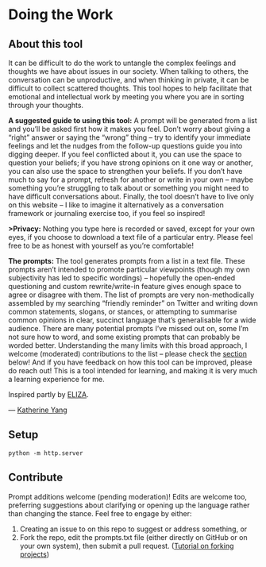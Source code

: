 # Doing the Work

## About this tool

It can be difficult to do the work to untangle the complex feelings and thoughts we have about issues in our society. When talking to others, the conversation can be unproductive, and when thinking in private, it can be difficult to collect scattered thoughts. This tool hopes to help facilitate that emotional and intellectual work by meeting you where you are in sorting through your thoughts.

**A suggested guide to using this tool:** A prompt will be generated from a list and you’ll be asked first how it makes you feel. Don’t worry about giving a “right” answer or saying the “wrong” thing – try to identify your immediate feelings and let the nudges from the follow-up questions guide you into digging deeper. If you feel conflicted about it, you can use the space to question your beliefs; if you have strong opinions on it one way or another, you can also use the space to strengthen your beliefs. If you don’t have much to say for a prompt, refresh for another or write in your own – maybe something you’re struggling to talk about or something you might need to have difficult conversations about. Finally, the tool doesn’t have to live only on this website – I like to imagine it alternatively as a conversation framework or journaling exercise too, if you feel so inspired!

**>Privacy:** Nothing you type here is recorded or saved, except for your own eyes, if you choose to download a text file of a particular entry. Please feel free to be as honest with yourself as you’re comfortable!

**The prompts:** The tool generates prompts from a list in a text file. These prompts aren’t intended to promote particular viewpoints (though my own subjectivity has led to specific wordings) – hopefully the open-ended questioning and custom rewrite/write-in feature gives enough space to agree or disagree with them. The list of prompts are very non-methodically assembled by my searching “friendly reminder” on Twitter and writing down common statements, slogans, or stances, or attempting to summarise common opinions in clear, succinct language that’s generalisable for a wide audience. There are many potential prompts I’ve missed out on, some I’m not sure how to word, and some existing prompts that can probably be worded better. Understanding the many limits with this broad approach, I welcome (moderated) contributions to the list – please check the [section](#contribute) below! And if you have feedback on how this tool can be improved, please do reach out! This is a tool intended for learning, and making it is very much a learning experience for me.

Inspired partly by [ELIZA](https://en.wikipedia.org/wiki/ELIZA).

— [Katherine Yang](https://whykatherine.github.io)

## Setup

```
python -m http.server
```

## Contribute

Prompt additions welcome (pending moderation)! Edits are welcome too, preferring suggestions about clarifying or opening up the language rather than changing the stance. Feel free to engage by either:
1. Creating an issue to on this repo to suggest or address something, or
2. Fork the repo, edit the prompts.txt file (either directly on GitHub or on your own system), then submit a pull request. ([Tutorial on forking projects](https://guides.github.com/activities/forking/))